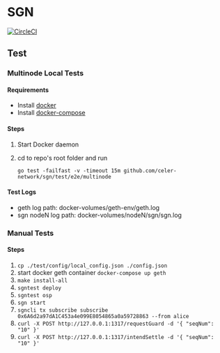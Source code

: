 # SGN

[![CircleCI](https://circleci.com/gh/celer-network/sgn/tree/master.svg?style=svg&circle-token=9b3b58e2a37467bd68e9d5cfffe23b6110cec700)](https://circleci.com/gh/celer-network/sgn/tree/master)

## Test

### Multinode Local Tests

#### Requirements

- Install [docker](https://docs.docker.com/install/)
- Install [docker-compose](https://docs.docker.com/compose/install/)

#### Steps

1. Start Docker daemon
2. cd to repo's root folder and run

   `go test -failfast -v -timeout 15m github.com/celer-network/sgn/test/e2e/multinode`

#### Test Logs

- geth log path: docker-volumes/geth-env/geth.log
- sgn nodeN log path: docker-volumes/nodeN/sgn/sgn.log

### Manual Tests

#### Steps

1. `cp ./test/config/local_config.json ./config.json`
1. start docker geth container `docker-compose up geth`
1. `make install-all`
1. `sgntest deploy`
1. `sgntest osp`
1. `sgn start`
1. `sgncli tx subscribe subscribe 0x6A6d2a97dA1C453a4e099E8054865a0a59728863 --from alice`
1. `curl -X POST http://127.0.0.1:1317/requestGuard -d '{ "seqNum": "10" }'`
1. `curl -X POST http://127.0.0.1:1317/intendSettle -d '{ "seqNum": "10" }'`
